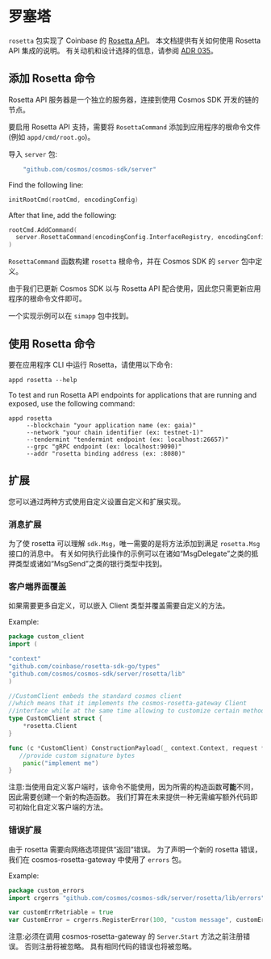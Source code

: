# 罗塞塔

`rosetta` 包实现了 Coinbase 的 [Rosetta API](https://www.rosetta-api.org)。 本文档提供有关如何使用 Rosetta API 集成的说明。 有关动机和设计选择的信息，请参阅 [ADR 035](../architecture/adr-035-rosetta-api-support.md)。

## 添加 Rosetta 命令

Rosetta API 服务器是一个独立的服务器，连接到使用 Cosmos SDK 开发的链的节点。

要启用 Rosetta API 支持，需要将 `RosettaCommand` 添加到应用程序的根命令文件(例如 `appd/cmd/root.go`)。

导入 `server` 包: 

```go
    "github.com/cosmos/cosmos-sdk/server"
```

Find the following line:

```go
initRootCmd(rootCmd, encodingConfig)
```

After that line, add the following:

```go
rootCmd.AddCommand(
  server.RosettaCommand(encodingConfig.InterfaceRegistry, encodingConfig.Marshaler)
)
```

`RosettaCommand` 函数构建 `rosetta` 根命令，并在 Cosmos SDK 的 `server` 包中定义。

由于我们已更新 Cosmos SDK 以与 Rosetta API 配合使用，因此您只需更新应用程序的根命令文件即可。

一个实现示例可以在 `simapp` 包中找到。

## 使用 Rosetta 命令

要在应用程序 CLI 中运行 Rosetta，请使用以下命令: 

```
appd rosetta --help
```

To test and run Rosetta API endpoints for applications that are running and exposed, use the following command:

```
appd rosetta
     --blockchain "your application name (ex: gaia)"
     --network "your chain identifier (ex: testnet-1)"
     --tendermint "tendermint endpoint (ex: localhost:26657)"
     --grpc "gRPC endpoint (ex: localhost:9090)"
     --addr "rosetta binding address (ex: :8080)"
```

## 扩展

您可以通过两种方式使用自定义设置自定义和扩展实现。

### 消息扩展

为了使 rosetta 可以理解 `sdk.Msg`，唯一需要的是将方法添加到满足 `rosetta.Msg` 接口的消息中。 有关如何执行此操作的示例可以在诸如“MsgDelegate”之类的抵押类型或诸如“MsgSend”之类的银行类型中找到。

### 客户端界面覆盖

如果需要更多自定义，可以嵌入 Client 类型并覆盖需要自定义的方法。 

Example:

```go
package custom_client
import (

"context"
"github.com/coinbase/rosetta-sdk-go/types"
"github.com/cosmos/cosmos-sdk/server/rosetta/lib"
)

//CustomClient embeds the standard cosmos client
//which means that it implements the cosmos-rosetta-gateway Client
//interface while at the same time allowing to customize certain methods
type CustomClient struct {
    *rosetta.Client
}

func (c *CustomClient) ConstructionPayload(_ context.Context, request *types.ConstructionPayloadsRequest) (resp *types.ConstructionPayloadsResponse, err error) {
   //provide custom signature bytes
    panic("implement me")
}
```

注意:当使用自定义客户端时，该命令不能使用，因为所需的构造函数**可能**不同，因此需要创建一个新的构造函数。 我们打算在未来提供一种无需编写额外代码即可初始化自定义客户端的方法。

### 错误扩展

由于 rosetta 需要向网络选项提供“返回”错误。 为了声明一个新的 rosetta 错误，我们在 cosmos-rosetta-gateway 中使用了 `errors` 包。 

Example:

```go
package custom_errors
import crgerrs "github.com/cosmos/cosmos-sdk/server/rosetta/lib/errors"

var customErrRetriable = true
var CustomError = crgerrs.RegisterError(100, "custom message", customErrRetriable, "description")
```

注意:必须在调用 cosmos-rosetta-gateway 的 `Server`.`Start` 方法之前注册错误。 否则注册将被忽略。 具有相同代码的错误也将被忽略。